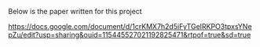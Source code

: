 Below is the paper written for this project

https://docs.google.com/document/d/1crKMX7h2d5iFyTGeIRKPO3tpxsYNepZu/edit?usp=sharing&ouid=115445527021192825471&rtpof=true&sd=true
